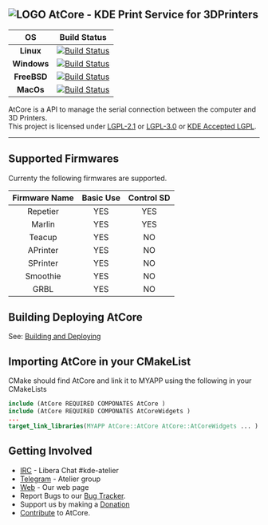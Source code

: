 <!--
    SPDX-FileCopyrightText: AtCore Authors
    SPDX-License-Identifier: CC-BY-SA-4.0
-->
![LOGO](https://invent.kde.org/kde/atcore/raw/master/testclient/atcore-gui.png)  AtCore - KDE Print Service for 3DPrinters
----
OS   | Build Status
:---:|:----:
**Linux** | [![Build Status](https://build.kde.org/job/Extragear/job/atcore/job/kf5-qt5%20SUSEQt5.14/badge/icon)](https://build.kde.org/job/Extragear/job/atcore/job/kf5-qt5%20SUSEQt5.14/)
**Windows** | [![Build Status](https://binary-factory.kde.org/job/AtCore_Nightly_win64/badge/icon)](https://binary-factory.kde.org/job/AtCore_Nightly_win64/)
**FreeBSD** | [![Build Status](https://build.kde.org/job/Extragear/job/atcore/job/kf5-qt5%20FreeBSDQt5.14/badge/icon)](https://build.kde.org/job/Extragear/job/atcore/job/kf5-qt5%20FreeBSDQt5.14/)
**MacOs** | [![Build Status](https://binary-factory.kde.org/job/AtCore_Nightly_macos/badge/icon)](https://binary-factory.kde.org/job/AtCore_Nightly_macos/)


AtCore is a API to manage the serial connection between the computer and 3D Printers.<br/>
This project is licensed under [LGPL-2.1] or [LGPL-3.0] or [KDE Accepted LGPL].

----
## Supported Firmwares
Currenty the following firmwares are supported.

 Firmware Name |Basic Use| Control SD
 :------------:|:-------:|:----------:
 Repetier      | YES     | YES
 Marlin        | YES     | YES
 Teacup        | YES     | NO
 APrinter      | YES     | NO
 SPrinter      | YES     | NO
 Smoothie      | YES     | NO
 GRBL          | YES     | NO

## Building  Deploying  AtCore
 See: [Building and Deploying]

## Importing AtCore in your CMakeList
CMake should find AtCore and link it to MYAPP using the following in your CMakeLists
```CMake
include (AtCore REQUIRED COMPONATES AtCore )
include (AtCore REQUIRED COMPONATES AtCoreWidgets )
...
target_link_libraries(MYAPP AtCore::AtCore AtCore::AtCoreWidgets ... )
```

## Getting Involved
 - [IRC] - Libera Chat \#kde-atelier
 - [Telegram] - Atelier group
 - [Web] - Our web page
 - Report Bugs to our [Bug Tracker].
 - Support us by making a [Donation]
 - [Contribute] to AtCore.

[IRC]: https://web.libera.chat/
[Telegram]: https://telegram.me/KDEAtelier
[Bug Tracker]: https://bugs.kde.org/enter_bug.cgi?product=Atelier&component=AtCore
[KDE]: https://www.kde.org
[Web]: https://atelier.kde.org
[LGPL-2.1]:https://www.gnu.org/licenses/old-licenses/lgpl-2.1.html
[LGPL-3.0]:https://www.gnu.org/licenses/lgpl-3.0.html
[KDE Accepted LGPL]:https://community.kde.org/Policies/Licensing_Policy#LicenseRef-KDE-Accepted-LGPL
[Building and Deploying]: doc/build.md
[Contribute]: CONTRIBUTING.md
[Donation]:https://kde.org/donate/?app=atcore
